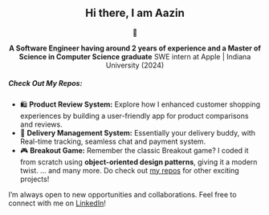 <div align="center">
<h2> Hi there, I am Aazin </h2> 👋

**A Software Engineer having around 2 years of experience and a Master of Science in Computer Science graduate**
SWE intern at Apple | Indiana University (2024)
</div>

##### Check Out My Repos:
- 🛍️ **Product Review System:** Explore how I enhanced customer shopping experiences by building a user-friendly app for product comparisons and reviews.
- 🚚 **Delivery Management System:** Essentially your delivery buddy, with Real-time tracking, seamless chat and payment system.
- 🎮 **Breakout Game:** Remember the classic Breakout game? I coded it from scratch using **object-oriented design patterns**, giving it a modern twist.
... and many more. 
Do check out [my repos](https://github.com/AAZINSHAIKH?tab=repositories) for other exciting projects!

I’m always open to new opportunities and collaborations. Feel free to connect with me on [LinkedIn](https://www.linkedin.com/in/aazinshaikh17298)!

<!--
**AAZINSHAIKH/aazinshaikh** is a ✨ _special_ ✨ repository because its `README.md` (this file) appears on your GitHub profile.

Here are some ideas to get you started:

- 🔭 I’m currently working on ...
- 🌱 I’m currently learning ...
- 👯 I’m looking to collaborate on ...
- 🤔 I’m looking for help with ...
- 💬 Ask me about ...
- 📫 How to reach me: ...
- 😄 Pronouns: ...
- ⚡ Fun fact: ...
-->
